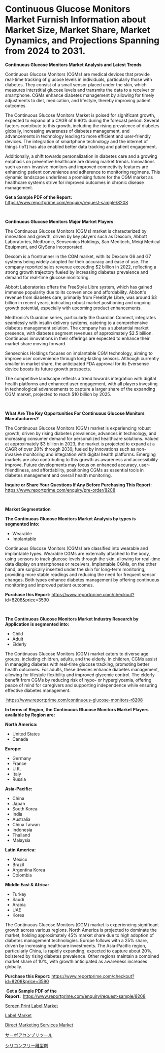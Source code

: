<p><h1>Continuous Glucose Monitors Market Furnish Information about Market Size, Market Share, Market Dynamics, and Projections Spanning from 2024 to 2031.</h1></p><p><strong>Continuous Glucose Monitors Market Analysis and Latest Trends</strong></p>
<p><p>Continuous Glucose Monitors (CGMs) are medical devices that provide real-time tracking of glucose levels in individuals, particularly those with diabetes. They consist of a small sensor placed under the skin, which measures interstitial glucose levels and transmits the data to a receiver or smartphone. CGMs enhance diabetes management by allowing for timely adjustments to diet, medication, and lifestyle, thereby improving patient outcomes.</p><p>The Continuous Glucose Monitors Market is poised for significant growth, expected to expand at a CAGR of 9.90% during the forecast period. Several factors contribute to this growth, including the rising prevalence of diabetes globally, increasing awareness of diabetes management, and advancements in technology leading to more efficient and user-friendly devices. The integration of smartphone technology and the internet of things (IoT) has also enabled better data tracking and patient engagement.</p><p>Additionally, a shift towards personalization in diabetes care and a growing emphasis on preventive healthcare are driving market trends. Innovations such as non-invasive monitors and improved connectivity features are enhancing patient convenience and adherence to monitoring regimens. This dynamic landscape underlines a promising future for the CGM market as healthcare systems strive for improved outcomes in chronic disease management.</p></p>
<p><strong>Get a Sample PDF of the Report:&nbsp;</strong> <a href="https://www.reportprime.com/enquiry/request-sample/8208">https://www.reportprime.com/enquiry/request-sample/8208</a></p>
<p>&nbsp;</p>
<p><strong>Continuous Glucose Monitors Major Market Players</strong></p>
<p><p>The Continuous Glucose Monitors (CGMs) market is characterized by innovation and growth, driven by key players such as Dexcom, Abbott Laboratories, Medtronic, Senseonics Holdings, San Meditech, Meiqi Medical Equipment, and GlySens Incorporated.</p><p>Dexcom is a frontrunner in the CGM market, with its Dexcom G6 and G7 systems being widely adopted for their accuracy and ease of use. The company reported sales revenue exceeding $2 billion in 2022, reflecting a strong growth trajectory fueled by increasing diabetes prevalence and demand for real-time glucose monitoring.</p><p>Abbott Laboratories offers the FreeStyle Libre system, which has gained immense popularity due to its convenience and affordability. Abbott's revenue from diabetes care, primarily from FreeStyle Libre, was around $3 billion in recent years, indicating robust market positioning and ongoing growth potential, especially with upcoming product enhancements.</p><p>Medtronic’s Guardian series, particularly the Guardian Connect, integrates seamlessly with insulin delivery systems, catering to a comprehensive diabetes management solution. The company has a substantial market presence, with diabetes segment revenues of approximately $2.5 billion. Continuous innovations in their offerings are expected to enhance their market share moving forward.</p><p>Senseonics Holdings focuses on implantable CGM technology, aiming to improve user convenience through long-lasting sensors. Although currently smaller in market share, the anticipated FDA approval for its Eversense device boosts its future growth prospects.</p><p>The competitive landscape reflects a trend towards integration with digital health platforms and enhanced user engagement, with all players investing in technological advancements to capture a larger share of the expanding CGM market, projected to reach $10 billion by 2025.</p></p>
<p>&nbsp;</p>
<p><strong>What Are The Key Opportunities For Continuous Glucose Monitors Manufacturers?</strong></p>
<p><p>The Continuous Glucose Monitors (CGM) market is experiencing robust growth, driven by rising diabetes prevalence, advances in technology, and increasing consumer demand for personalized healthcare solutions. Valued at approximately $3 billion in 2023, the market is projected to expand at a CAGR of over 20% through 2030, fueled by innovations such as non-invasive monitoring and integration with digital health platforms. Emerging markets are also contributing to this growth as awareness and accessibility improve. Future developments may focus on enhanced accuracy, user-friendliness, and affordability, positioning CGMs as essential tools in diabetes management and overall health monitoring.</p></p>
<p><strong>Inquire or Share Your Questions If Any Before Purchasing This Report:</strong> <a href="https://www.reportprime.com/enquiry/pre-order/8208">https://www.reportprime.com/enquiry/pre-order/8208</a></p>
<p>&nbsp;</p>
<p><strong>Market Segmentation</strong></p>
<p><strong>The Continuous Glucose Monitors Market Analysis by types is segmented into:</strong></p>
<p><ul><li>Wearable</li><li>Implantable</li></ul></p>
<p><p>Continuous Glucose Monitors (CGMs) are classified into wearable and implantable types. Wearable CGMs are externally attached to the body, using sensors to track glucose levels through the skin, allowing for real-time data display on smartphones or receivers. Implantable CGMs, on the other hand, are surgically inserted under the skin for long-term monitoring, providing more stable readings and reducing the need for frequent sensor changes. Both types enhance diabetes management by offering continuous monitoring and improved patient outcomes.</p></p>
<p><strong>Purchase this Report:&nbsp;</strong><a href="https://www.reportprime.com/checkout?id=8208&price=3590">https://www.reportprime.com/checkout?id=8208&price=3590</a></p>
<p>&nbsp;</p>
<p><strong>The Continuous Glucose Monitors Market Industry Research by Application is segmented into:</strong></p>
<p><ul><li>Child</li><li>Adult</li><li>Elderly</li></ul></p>
<p><p>The Continuous Glucose Monitors (CGM) market caters to diverse age groups, including children, adults, and the elderly. In children, CGMs assist in managing diabetes with real-time glucose tracking, promoting better health outcomes. For adults, these devices enhance diabetes management, allowing for lifestyle flexibility and improved glycemic control. The elderly benefit from CGMs by reducing risk of hypo- or hyperglycemia, offering peace of mind for caregivers and supporting independence while ensuring effective diabetes management.</p></p>
<p><a href="https://www.reportprime.com/continuous-glucose-monitors-r8208">&nbsp;https://www.reportprime.com/continuous-glucose-monitors-r8208</a></p>
<p><strong>In terms of Region, the Continuous Glucose Monitors Market Players available by Region are:</strong></p>
<p>
    <p> <strong> North America: </strong>
        <ul>
            <li>United States</li>
            <li>Canada</li>
        </ul>
        </p> 
    <p> <strong> Europe: </strong>
        <ul>
            <li>Germany</li>
            <li>France</li>
            <li>U.K.</li>
            <li>Italy</li>
            <li>Russia</li>
        </ul>
        </p> 
    <p> <strong> Asia-Pacific: </strong>
        <ul>
            <li>China</li>
            <li>Japan</li>
            <li>South Korea</li>
            <li>India</li>
            <li>Australia</li>
            <li>China Taiwan</li>
            <li>Indonesia</li>
            <li>Thailand</li>
            <li>Malaysia</li>
        </ul>
        </p> 
    <p> <strong> Latin America: </strong>
        <ul>
            <li>Mexico</li>
            <li>Brazil</li>
            <li>Argentina Korea</li>
            <li>Colombia</li>
        </ul>
        </p> 
    <p> <strong> Middle East & Africa: </strong>
        <ul>
            <li>Turkey</li>
            <li>Saudi</li>
            <li>Arabia</li>
            <li>UAE</li>
            <li>Korea</li>
        </ul>
    </p>
    </p>
<p><p>The Continuous Glucose Monitors (CGM) market is experiencing significant growth across various regions. North America is projected to dominate the market, holding approximately 45% market share due to high adoption of diabetes management technologies. Europe follows with a 25% share, driven by increasing healthcare investments. The Asia-Pacific region, particularly China, is rapidly expanding, expected to capture about 20%, bolstered by rising diabetes prevalence. Other regions maintain a combined market share of 10%, with growth anticipated as awareness increases globally.</p></p>
<p><strong>Purchase this Report: </strong><a href="https://www.reportprime.com/checkout?id=8208&price=3590">https://www.reportprime.com/checkout?id=8208&price=3590</a></p>
<p>&nbsp;<strong>Get a Sample PDF of the Report:&nbsp;&nbsp;</strong><a href="https://www.reportprime.com/enquiry/request-sample/8208">https://www.reportprime.com/enquiry/request-sample/8208</a></p>
<p><strong></strong></p>
<p><p><a href="https://medium.com/@raleciabridges8/the-global-screen-print-label-market-is-at-the-forefront-of-innovation-driving-rapid-industry-7065c0d0ee66">Screen Print Label Market</a></p><p><a href="https://medium.com/@raleciabridges8/what-is-influencing-the-future-of-label-21306fe5c511">Label Market</a></p><p><a href="https://www.linkedin.com/pulse/direct-marketing-services-market-growth-outlook-from-2024-2031-pv8xf?trackingId=XVvRJGnlRou9IJw1urr2cA%3D%3D">Direct Marketing Services Market</a></p><p><a href="https://medium.com/@alioukaye1/%E3%82%B5%E3%83%BC%E3%83%9C%E3%82%A2%E3%82%BB%E3%83%B3%E3%83%96%E3%83%AA%E3%83%84%E3%83%BC%E3%83%AB%E5%B8%82%E5%A0%B4%E5%88%86%E6%9E%90%E3%83%AC%E3%83%9D%E3%83%BC%E3%83%88-%E5%9C%B0%E5%9F%9F-%E3%82%BF%E3%82%A4%E3%83%97-%E3%83%9C%E3%83%AB%E3%83%88-%E3%81%AD%E3%81%98-%E3%83%8A%E3%83%83%E3%83%88-%E3%81%8A%E3%82%88%E3%81%B3%E7%94%A8%E9%80%94-%E8%87%AA%E5%8B%95%E8%BB%8A-%E9%81%8B%E8%BC%B8-%E6%A9%9F%E6%A2%B0%E8%A3%BD%E9%80%A0-%E3%81%9D%E3%81%AE%E4%BB%96-%E3%81%AB%E3%82%88%E3%82%8B%E3%82%B0%E3%83%AD%E3%83%BC%E3%83%90%E3%83%AB%E3%82%A4%E3%83%B3%E3%82%B5%E3%82%A4%E3%83%88-2024%E5%B9%B4%E3%81%8B%E3%82%892031%E5%B9%B4%E3%81%BE%E3%81%A7-42f3b1323460?postPublishedType=initial">サーボアセンブリツール</a></p><p><a href="https://medium.com/@alioukaye1/silicone-free-release-agent-market-%E3%81%AE%E3%82%B0%E3%83%AD%E3%83%BC%E3%83%90%E3%83%AB%E5%B8%82%E5%A0%B4%E6%A6%82%E8%A6%81%E3%81%AF-%E4%B8%96%E7%95%8C%E3%81%8A%E3%82%88%E3%81%B3%E4%B8%BB%E8%A6%81%E5%B8%82%E5%A0%B4%E3%81%AB%E3%81%8A%E3%81%91%E3%82%8B%E6%A5%AD%E7%95%8C%E3%81%AB%E5%BD%B1%E9%9F%BF%E3%82%92%E4%B8%8E%E3%81%88%E3%82%8B%E4%B8%BB%E8%A6%81%E3%81%AA%E3%83%88%E3%83%AC%E3%83%B3%E3%83%89%E3%81%AB%E3%81%A4%E3%81%84%E3%81%A6-%E7%8B%AC%E8%87%AA%E3%81%AE%E8%A6%96%E7%82%B9%E3%82%92%E6%8F%90%E4%BE%9B%E3%81%97%E3%81%BE%E3%81%99-a68579b3e67d">シリコンフリー離型剤</a></p></p>